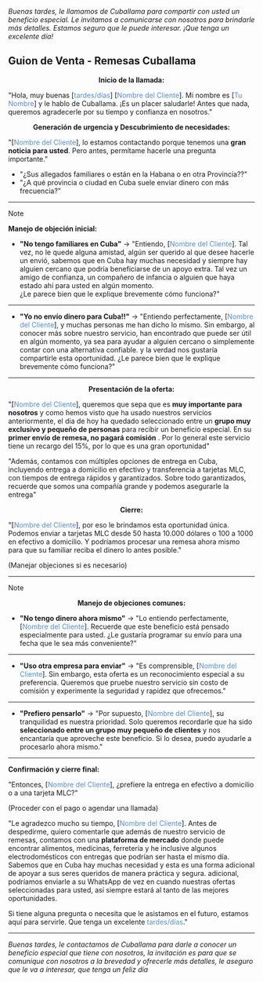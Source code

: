 _Buenas tardes, le llamamos de Cuballama para compartir con usted un beneficio especial. Le invitamos a comunicarse con nosotros para brindarle más detalles. Estamos seguro que le puede interesar. ¡Que tenga un excelente día!_
## **Guion de Venta - Remesas Cuballama**

**<center>Inicio de la llamada:</center>** 

"Hola, muy buenas [<font color="#548dd4">tardes/días</font>] [<font color="#548dd4">Nombre del Cliente</font>]. Mi nombre es [<font color="#548dd4">Tu Nombre</font>] y le hablo de Cuballama. ¡Es un placer saludarle! Antes que nada, queremos agradecerle por su tiempo y confianza en nosotros."
**<center>
Generación de urgencia y Descubrimiento de necesidades:</center>**

"[<font color="#548dd4">Nombre del Cliente</font>], lo estamos contactando porque tenemos una **gran noticia para usted**. Pero antes, permítame hacerle una pregunta importante."

- "¿Sus allegados familiares o están en la Habana o en otra Provincia??"
- "¿A qué provincia o ciudad en Cuba suele enviar dinero con más frecuencia?"

---

> [!NOTE]
> **Manejo de objeción inicial:**
> 
> - **"No tengo familiares en Cuba"** → "Entiendo, [<font color="#548dd4">Nombre del Cliente</font>]. Tal vez, no le quede alguna amistad, algún ser querido al que desee hacerle un envió, sabemos que en Cuba hay muchas necesidad y siempre hay alguien cercano que podría beneficiarse de un apoyo extra. Tal vez un amigo de confianza, un compañero de infancia o alguien que haya estado ahí para usted en algún momento.  
> ¿Le parece bien que le explique brevemente cómo funciona?"
> ---
> - **"Yo no envío dinero para Cuba!!"** → "Entiendo perfectamente, [<font color="#548dd4">Nombre del Cliente</font>], y muchas personas me han dicho lo mismo. Sin embargo, al conocer más sobre nuestro servicio, han encontrado que puede ser útil en algún momento, ya sea para ayudar a alguien cercano o simplemente contar con una alternativa confiable. y la verdad nos gustaría compartirle esta oportunidad.
> ¿Le parece bien que le explique brevemente cómo funciona?"

---

**<center>Presentación de la oferta:</center>**

"[<font color="#548dd4">Nombre del Cliente</font>], queremos que sepa que es **muy importante para nosotros** y como hemos visto que ha usado nuestros servicios anteriormente, el dia de hoy ha quedado seleccionado entre un **grupo muy exclusivo y pequeño de personas** para recibir un beneficio especial. En su **primer envío de remesa, no pagará comisión** . Por lo general este servicio tiene un recargo del 15%, por lo que es una gran oportunidad"

"Además, contamos con múltiples opciones de entrega en Cuba, incluyendo entrega a domicilio en efectivo y transferencia a tarjetas MLC, con tiempos de entrega rápidos y garantizados. Sobre todo garantizados, recuerde que somos una compañía grande y podemos asegurarle la entrega"

**<center>Cierre:</center>**

"[<font color="#548dd4">Nombre del Cliente</font>], por eso le brindamos esta oportunidad única. Podemos enviar a tarjetas MLC desde 50 hasta 10.000 dólares o 100 a 1000 en efectivo a domicilio. Y podríamos procesar una remesa ahora mismo para que su familiar reciba el dinero lo antes posible."

(Manejar objeciones si es necesario)

---

> [!NOTE]
> **<center>Manejo de objeciones comunes:</center>**
> 
> - **"No tengo dinero ahora mismo"** → "Lo entiendo perfectamente, [<font color="#548dd4">Nombre del Cliente</font>]. Recuerde que este beneficio está pensado especialmente para usted. ¿Le gustaría programar su envío para una fecha que le sea más conveniente?"
> ---
> - **"Uso otra empresa para enviar"** → "Es comprensible, [<font color="#548dd4">Nombre del Cliente</font>]. Sin embargo, esta oferta es un reconocimiento especial a su preferencia. Queremos que pruebe nuestro servicio sin costo de comisión y experimente la seguridad y rapidez que ofrecemos."
> ---
> - **"Prefiero pensarlo"** → "Por supuesto, [<font color="#548dd4">Nombre del Cliente</font>], su tranquilidad es nuestra prioridad. Solo queremos recordarle que ha sido **seleccionado entre un grupo muy pequeño de clientes** y nos encantaría que aproveche este beneficio. Si lo desea, puedo ayudarle a procesarlo ahora mismo."

---

**Confirmación y cierre final:**

"Entonces, [<font color="#548dd4">Nombre del Cliente</font>], ¿prefiere la entrega en efectivo a domicilio o a una tarjeta MLC?"

(Proceder con el pago o agendar una llamada)

"Le agradezco mucho su tiempo, [<font color="#548dd4">Nombre del Cliente</font>]. Antes de despedirme, quiero comentarle que además de nuestro servicio de remesas, contamos con una **plataforma de mercado** donde puede encontrar alimentos, medicinas, ferretería y he inclusive algunos electrodomésticos con entregas que podrían ser hasta el mismo día. Sabemos que en Cuba hay muchas necesidad y esta es una forma adicional de apoyar a sus seres queridos de manera práctica y segura. adicional, podríamos enviarle a su WhatsApp de vez en cuando nuestras ofertas seleccionadas para usted, así siempre estará al tanto de las mejores oportunidades.

Si tiene alguna pregunta o necesita que le asistamos en el futuro, estamos aquí para servirle. Que tenga un excelente <font color="#548dd4">tardes/días</font>."

---
_Buenas tardes, le contactamos de Cuballama para darle a conocer un beneficio especial que tiene con nosotros, la invitación es para que se comunique con nosotros a la brevedad y ofrecerle más detalles, le aseguro que le va a interesar, que tenga un feliz día_
